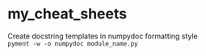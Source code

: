 # my_cheat_sheets

Create docstring templates in numpydoc formatting style  
`pyment -w -o numpydoc module_name.py`
